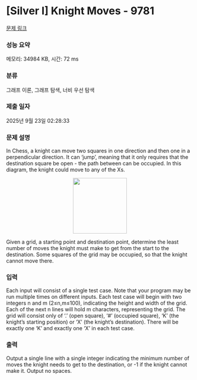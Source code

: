 # [Silver I] Knight Moves - 9781 

[문제 링크](https://www.acmicpc.net/problem/9781) 

### 성능 요약

메모리: 34984 KB, 시간: 72 ms

### 분류

그래프 이론, 그래프 탐색, 너비 우선 탐색

### 제출 일자

2025년 9월 23일 02:28:33

### 문제 설명

<p>In Chess, a knight can move two squares in one direction and then one in a perpendicular direction. It can ‘jump’, meaning that it only requires that the destination square be open - the path between can be occupied. In this diagram, the knight could move to any of the Xs.</p>

<p style="text-align: center;"><img alt="" src="https://onlinejudgeimages.s3-ap-northeast-1.amazonaws.com/problem/10562/1.png" style="width: 145px; height: 150px;"></p>

<p>Given a grid, a starting point and destination point, determine the least number of moves the knight must make to get from the start to the destination. Some squares of the grid may be occupied, so that the knight cannot move there.</p>

### 입력 

 <p>Each input will consist of a single test case. Note that your program may be run multiple times on different inputs. Each test case will begin with two integers n and m (2≤n,m≤100), indicating the height and width of the grid. Each of the next n lines will hold m characters, representing the grid. The grid will consist only of ‘.’ (open square), ‘#’ (occupied square), ‘K’ (the knight’s starting position) or ‘X’ (the knight’s destination). There will be exactly one ‘K’ and exactly one ‘X’ in each test case.</p>

### 출력 

 <p>Output a single line with a single integer indicating the minimum number of moves the knight needs to get to the destination, or -1 if the knight cannot make it. Output no spaces.</p>

